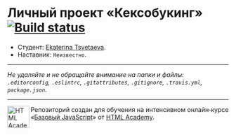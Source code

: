 # Личный проект «Кексобукинг» [![Build status][travis-image]][travis-url]

* Студент: [Ekaterina Tsvetaeva](https://up.htmlacademy.ru/javascript/11/user/195760).
* Наставник: `Неизвестно`.

---

_Не удаляйте и не обращайте внимание на папки и файлы:_<br>
_`.editorconfig`, `.eslintrc`, `.gitattributes`, `.gitignore`, `.travis.yml`, `package.json`._

---

<a href="https://htmlacademy.ru/intensive/javascript"><img align="left" width="50" height="50" title="HTML Academy" src="https://up.htmlacademy.ru/static/img/intensive/javascript/logo-for-github.svg"></a>

Репозиторий создан для обучения на интенсивном онлайн‑курсе «[Базовый JavaScript](https://htmlacademy.ru/intensive/javascript)» от [HTML Academy](https://htmlacademy.ru).

[travis-image]: https://travis-ci.org/htmlacademy-javascript/195760-keksobooking.svg?branch=master
[travis-url]: https://travis-ci.org/htmlacademy-javascript/195760-keksobooking
